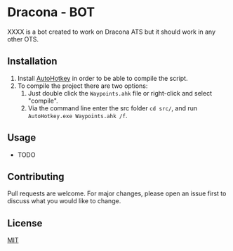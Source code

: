 # Dracona - BOT

XXXX is a bot created to work on Dracona ATS but it should work in any other OTS.

## Installation

1. Install [AutoHotkey](https://www.autohotkey.com/) in order to be able to compile the script.
2. To compile the project there are two options:
   1. Just double click the `Waypoints.ahk` file or right-click and select "compile".
   2. Via the command line enter the src folder `cd src/`, and run `AutoHotkey.exe Waypoints.ahk /f`.

## Usage

- TODO

## Contributing
Pull requests are welcome. For major changes, please open an issue first to discuss what you would like to change.

## License
[MIT](https://choosealicense.com/licenses/mit/)
